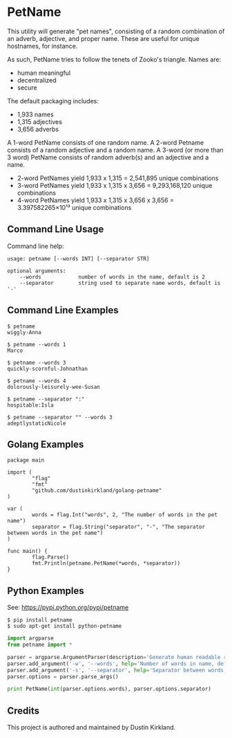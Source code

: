 # PetName

This utility will generate "pet names", consisting of a random combination of an adverb, adjective, and proper name.  These are useful for unique hostnames, for instance.

As such, PetName tries to follow the tenets of Zooko's triangle.  Names are:

 - human meaningful
 - decentralized
 - secure

The default packaging includes:

 - 1,933 names
 - 1,315 adjectives
 - 3,656 adverbs

A 1-word PetName consists of one random name.  A 2-word Petname consists of a random adjective and a random name.  A 3-word (or more than 3 word) PetName consists of random adverb(s) and an adjective and a name.

 - 2-word PetNames yield 1,933 x 1,315 = 2,541,895 unique combinations
 - 3-word PetNames yield 1,933 x 1,315 x 3,656 = 9,293,168,120 unique combinations
 - 4-word PetNames yield 1,933 x 1,315 x 3,656 x 3,656 = 3.397582265×10¹³ unique combinations

## Command Line Usage

Command line help:

    usage: petname [--words INT] [--separator STR]

    optional arguments:
        --words            number of words in the name, default is 2
        --separator        string used to separate name words, default is '-'

## Command Line Examples

    $ petname
    wiggly-Anna

    $ petname --words 1
    Marco

    $ petname --words 3
    quickly-scornful-Johnathan

    $ petname --words 4
    dolorously-leisurely-wee-Susan

    $ petname --separator ":"
    hospitable:Isla

    $ petname --separator "" --words 3
    adeptlystaticNicole

## Golang Examples
```golang
package main

import (
        "flag"
        "fmt"
        "github.com/dustinkirkland/golang-petname"
)

var (
        words = flag.Int("words", 2, "The number of words in the pet name")
        separator = flag.String("separator", "-", "The separator between words in the pet name")
)

func main() {
        flag.Parse()
        fmt.Println(petname.PetName(*words, *separator))
}
```

## Python Examples

See: https://pypi.python.org/pypi/petname

    $ pip install petname
    $ sudo apt-get install python-petname

```python
import argparse
from petname import *

parser = argparse.ArgumentParser(description='Generate human readable random names')
parser.add_argument('-w', '--words', help='Number of words in name, default=2', default=2)
parser.add_argument('-s', '--separator', help='Separator between words, default="-"', default="-")
parser.options = parser.parse_args()

print PetName(int(parser.options.words), parser.options.separator)
```

## Credits

This project is authored and maintained by Dustin Kirkland.


